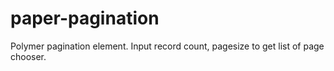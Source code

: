 # paper-pagination
Polymer pagination element. Input record count, pagesize to get list of page chooser.
